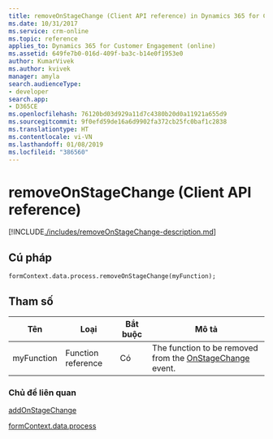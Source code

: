 ```yaml
---
title: removeOnStageChange (Client API reference) in Dynamics 365 for Customer Engagement| MicrosoftDocs
ms.date: 10/31/2017
ms.service: crm-online
ms.topic: reference
applies_to: Dynamics 365 for Customer Engagement (online)
ms.assetid: 649fe7b0-016d-409f-ba3c-b14e0f1953e0
author: KumarVivek
ms.author: kvivek
manager: amyla
search.audienceType:
- developer
search.app:
- D365CE
ms.openlocfilehash: 76120bd03d929a11d7c4380b20d0a11921a655d9
ms.sourcegitcommit: 9f0efd59de16a6d9902fa372cb25fc0baf1c2838
ms.translationtype: HT
ms.contentlocale: vi-VN
ms.lasthandoff: 01/08/2019
ms.locfileid: "386560"
---
```

# <a name="removeonstagechange-client-api-reference"></a>removeOnStageChange (Client API reference)

[!INCLUDE[./includes/removeOnStageChange-description.md](./includes/removeOnStageChange-description.md)]

## <a name="syntax"></a>Cú pháp

`formContext.data.process.removeOnStageChange(myFunction);`

## <a name="parameter"></a>Tham số

|Tên|Loại|Bắt buộc|Mô tả|
|--|--|--|--|
|myFunction|Function reference|Có|The function to be removed from the [OnStageChange](../../events/onstagechange.md) event.|

### <a name="related-topics"></a>Chủ đề liên quan

[addOnStageChange](addOnStageChange.md)
 
[formContext.data.process](../../formContext-data-process.md)
 


